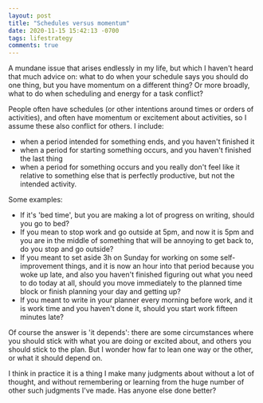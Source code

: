 ```yaml
---
layout: post
title: "Schedules versus momentum"
date: 2020-11-15 15:42:13 -0700
tags: lifestrategy
comments: true
---
```

A mundane issue that arises endlessly in my life, but which I haven't heard that much advice on: what to do when your schedule says you should do one thing, but you have momentum on a different thing? Or more broadly, what to do when scheduling and energy for a task conflict?<!--ex-->

People often have schedules (or other intentions around times or orders of activities), and often have momentum or excitement about activities, so I assume these also conflict for others. I include:
- when a period intended for something ends, and you haven't finished it
- when a period for starting something occurs, and you haven't finished the last thing
- when a period for something occurs and you really don't feel like it relative to something else that is perfectly productive, but not the intended activity.

Some examples:
- If it's 'bed time', but you are making a lot of progress on writing, should you go to bed?
- If you mean to stop work and go outside at 5pm, and now it is 5pm and you are in the middle of something that will be annoying to get back to, do you stop and go outside?
- If you meant to set aside 3h on Sunday for working on some self-improvement things, and it is now an hour into that period because you woke up late, and also you haven't finished figuring out what you need to do today at all, should you move immediately to the planned time block or finish planning your day and getting up?
- If you meant to write in your planner every morning before work, and it is work time and you haven't done it, should you start work fifteen minutes late?

Of course the answer is 'it depends': there are some circumstances where you should stick with what you are doing or excited about, and others you should stick to the plan. But I wonder how far to lean one way or the other, or what it should depend on.

I think in practice it is a thing I make many judgments about without a lot of thought, and without remembering or learning from the huge number of other such judgments I've made. Has anyone else done better?
